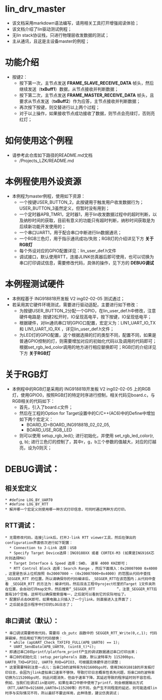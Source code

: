 # lin_drv_master

* 该文档采用markdown语法编写，请用相关工具打开增强阅读体验；
* 该文档介绍了lin驱动测试例程；
* 无lin stack协议栈，只进行物理层收发数据的测试；
* 主从通讯，且这是主设备master的例程；


# 功能介绍
  * 按键2：
    * 按下第一次，主节点发送 __FRAME_SLAVE_RECEIVE_DATA__ 帧头，然后继续发送（__txBuff1__）数据，从节点接收并判断数据；
    * 按下第二次，主节点发送 __FRAME_MASTER_RECEIVE_DATA__ 帧头，且要求从节点发送（__txBuff2__）作为应答，主节点接收并判断数据；
    * 再次按下按键，则交替进行以上两个过程；
    * 对于以上操作，如果接收节点成功接收了数据，则节点会亮绿灯，否则亮红灯；


# 如何使用这个例程
  * 请参考此仓库如下路径的README.md文档
    * /Projects_LZK/README.md 


# 本例程使用外设资源
  * 本例程为master例程，使用如下资源：
    * 一个按键USER_BUTTON_2，此按键用于触发用户收发数据行为；USER_BUTTON_3虽然定义，但暂时没有用到；
    * 一个定时器APB_TMR1，定时器1，用于lin收发数据过程中的超时判断，以及纳秒时间的获取，目前有意义的功能只有超时判断，纳秒时间获取是为后续新功能开发使用的；
    * 一个串口UART1，用于配合串口中断进行lin数据通讯；
    * 一个RGB三色灯，用于指示通讯成功/失败；RGB灯的介绍详见下方 __关于RGB灯__
    * 每个外设对应的GPIO配置详见：lin_user_def.h文件
    * 调试接口，默认使用RTT，连接JLINK仿真器后即可使用，也可以切换为串口打印调试信息，需要修改代码，具体的操作，见下方的 __DEBUG调试__


# 本例程测试硬件
  * 本例程基于 ING91881B开发板 V2 ing02-02-05 测试通过；
  * 若采用其它硬件环境测试，需要进行驱动适配，主要进行如下修改：
    * 为按键USER_BUTTON_2分配一个GPIO，在lin_user_def.h中修改，注意硬件电路是: 按键2松开时，IO呈现高电平，按下按键，IO呈现低电平；
    * 根据硬件，对lin通讯串口1的GPIO口配置，宏定义为：LIN1_UART_IO_TX 和 LIN1_UART_IO_RX ，详见lin_user_def.h文件；
    * 为LED灯的GPIO配置，这个根据选择的灯的类型不同，配置不同，如果是普通GPIO控制的灯，则需要增加对应的初始化代码以及调用的代码即可；根据set_rgb_led_color调用的地方进行相应替换即可；RGB灯的介绍详见下方 __关于RGB灯__


# 关于RGB灯
  * 本例程中的RGB灯是采用的 ING91881B开发板 V2 ing02-02-05 上的RGB灯，使用GPIO0，按照RGB灯的特定时序进行控制，相关代码见board.c，与RGB相关的代码如下：
    * 首先，引入了board.c文件；
    * 然后在工程的Option for Target设置中的C/C++(AC6)中的Define中增加如下两个宏定义：
      * BOARD_ID=BOARD_ING91881B_02_02_05, 
      * BOARD_USE_RGB_LED
    * 则可以使用 setup_rgb_led(); 进行初始化，并使用 set_rgb_led_color(r, g, b); 进行三色灯的控制了，其中r，g，b三个参数的值越大，对应的灯越亮，设为0则灭；


# DEBUG调试：
  ## 相关宏定义
    * #define LOG_BY_UART0
    * #define LOG_BY_RTT
    * 解开哪一个宏定义则使用哪一种方式打印信息，可同时通过两种方式打印。
  ## RTT调试：
    * 无需修改代码，连接jlink后，打开J-link RTT viewer工具，然后在弹出的configuration界面依次进行如下配置：
      * Connection to J-Link 选择：USB
      * Specify Target Device选择：ING9188XX 或者 CORTEX-M3 (如果是ING916X芯片则选择M4)
      * Target Interface & Speed 选择：SWD， 速率 4000 KHZ即可；
      * RTT Control Block 选择：Search Range ，然后下面填入：0x20007000 0x4000 ，这里是告诉上位机按照 0x20007000 ~ (0x20007000+0x4000) 的范围从代码中查找 _SEGGER_RTT 的位置，所以请确保你的代码编译后，_SEGGER_RTT在该范围内；从代码中查看 _SEGGER_RTT 的方法为：编译代码，然后双击工程中project栏里的Target 1文件夹所在位置，会自动打开map文件，然后搜索“_SEGGER_RTT          ”，注意_SEGGER_RTT后面有10个空格，这样可以确保搜索值唯一，之后就可以看到它的实际地址了。
    * 配置好点击OK即可，如果电脑上只插入了一个jlink，则直接进入主界面了；
    * 之后就会显示程序中打印的LOG日志了；
  ## 串口调试（默认）：
    * 串口调试需要修改代码，需要将 cb_putc 函数中的 SEGGER_RTT_Write(0,c,1); 代码屏蔽掉，然后用如下两行代码替换：
      * while (apUART_Check_TXFIFO_FULL(APB_UART0) == 1);
      * UART_SendData(APB_UART0, (uint8_t)*c);
    * 即通过串口0将printf/platform_printf产生的调试数据通过串口打印出来；
    * 串口0的初始化见：setup_peripherals 函数，默认波特率为 115200bps，UART0_TXD=GPIO2, UART0_RXD=GPIO3, 可根据具体硬件进行调整；
    * 这里需要特别注意一点儿：当串口0的波特率为921600bps时，使用ING91881B的开发板打印日志，会因为jlink虚拟串口速率不够快，导致打印日志概率性丢失问题，将串口0的波特率切换为115200bps时，则此问题消失，但由于速率下降，其延迟导致的程序延时则不容忽视。例如，当我们在调试lin驱动时，如果在串口中断中使用了printf，则会根据输出方式（RTT,UART0=921600,UART0=115200等）的不同，会产生不同程度的延迟，则可能造成lin时序与实际情况不符，所以最好不要这样用，此种场景，建议仿真调试；



